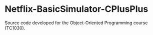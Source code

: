 # Netflix-BasicSimulator-CPlusPlus
Source code developed for the Object-Oriented Programming course (TC1030).

